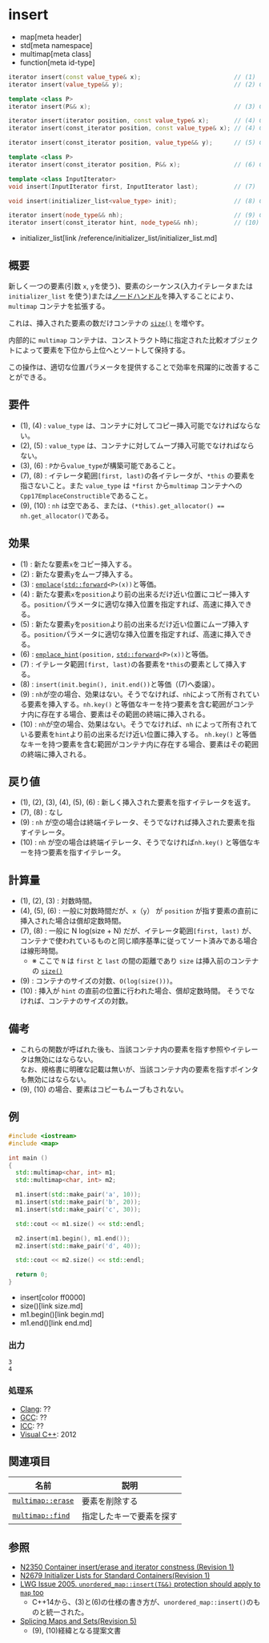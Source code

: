 # insert
* map[meta header]
* std[meta namespace]
* multimap[meta class]
* function[meta id-type]

```cpp
iterator insert(const value_type& x);                          // (1)
iterator insert(value_type&& y);                               // (2) C++17

template <class P>
iterator insert(P&& x);                                        // (3) C++11

iterator insert(iterator position, const value_type& x);       // (4) C++03
iterator insert(const_iterator position, const value_type& x); // (4) C++11

iterator insert(const_iterator position, value_type&& y);      // (5) C++17

template <class P>
iterator insert(const_iterator position, P&& x);               // (6) C++11

template <class InputIterator>
void insert(InputIterator first, InputIterator last);          // (7)

void insert(initializer_list<value_type> init);                // (8) C++11

iterator insert(node_type&& nh);                               // (9) C++17
iterator insert(const_iterator hint, node_type&& nh);          // (10) C++17
```
* initializer_list[link /reference/initializer_list/initializer_list.md]

## 概要
新しく一つの要素(引数 `x`, `y`を使う)、要素のシーケンス(入力イテレータまたは `initializer_list` を使う)または[ノードハンドル](/reference/node_handle/node_handle.md)を挿入することにより、 `multimap` コンテナを拡張する。

これは、挿入された要素の数だけコンテナの [`size()`](size.md) を増やす。

内部的に `multimap` コンテナは、コンストラクト時に指定された比較オブジェクトによって要素を下位から上位へとソートして保持する。

この操作は、適切な位置パラメータを提供することで効率を飛躍的に改善することができる。


## 要件
- (1), (4) : `value_type` は、コンテナに対してコピー挿入可能でなければならない。
- (2), (5) : `value_type` は、コンテナに対してムーブ挿入可能でなければならない。
- (3), (6) : `P`から`value_type`が構築可能であること。
- (7), (8) : イテレータ範囲`[first, last)`の各イテレータが、`*this` の要素を指さないこと。また `value_type` は `*first` から`multimap` コンテナへの`Cpp17EmplaceConstructible`であること。
- (9), (10) : `nh` は空である、または、`(*this).get_allocator() == nh.get_allocator()`である。

## 効果
- (1) : 新たな要素`x`をコピー挿入する。
- (2) : 新たな要素`y`をムーブ挿入する。
- (3) : [`emplace`](emplace.md)`(`[`std::forward`](/reference/utility/forward.md)`<P>(x))`と等価。
- (4) : 新たな要素`x`を`position`より前の出来るだけ近い位置にコピー挿入する。`position`パラメータに適切な挿入位置を指定すれば、高速に挿入できる。
- (5) : 新たな要素`y`を`position`より前の出来るだけ近い位置にムーブ挿入する。`position`パラメータに適切な挿入位置を指定すれば、高速に挿入できる。
- (6) : [`emplace_hint`](emplace_hint.md)`(position,` [`std::forward`](/reference/utility/forward.md)`<P>(x))`と等価。
- (7) : イテレータ範囲`[first, last)`の各要素を`*this`の要素として挿入する。
- (8) : `insert(init.begin(), init.end())`と等価（(7)へ委譲）。
- (9) : `nh`が空の場合、効果はない。そうでなければ、`nh`によって所有されている要素を挿入する。`nh.key()` と等価なキーを持つ要素を含む範囲がコンテナ内に存在する場合、要素はその範囲の終端に挿入される。
- (10) : `nh`が空の場合、効果はない。そうでなければ、`nh` によって所有されている要素を`hint`より前の出来るだけ近い位置に挿入する。 `nh.key()` と等価なキーを持つ要素を含む範囲がコンテナ内に存在する場合、要素はその範囲の終端に挿入される。


## 戻り値
- (1), (2), (3), (4), (5), (6) : 新しく挿入された要素を指すイテレータを返す。
- (7), (8) : なし
- (9) : `nh` が空の場合は終端イテレータ、そうでなければ挿入された要素を指すイテレータ。
- (10) : `nh` が空の場合は終端イテレータ、そうでなければ`nh.key()` と等価なキーを持つ要素を指すイテレータ。


## 計算量
- (1), (2), (3) : 対数時間。
- (4), (5), (6) : 一般に対数時間だが、`x`（`y`） が `position` が指す要素の直前に挿入された場合は償却定数時間。
- (7), (8) : 一般に N log(size + N) だが、イテレータ範囲`[first, last)` が、コンテナで使われているものと同じ順序基準に従ってソート済みである場合は線形時間。
    - ※ ここで `N` は `first` と `last` の間の距離であり `size` は挿入前のコンテナの [`size()`](size.md)
- (9) : コンテナのサイズの対数、`O(log(size()))`。
- (10) : 挿入が `hint` の直前の位置に行われた場合、償却定数時間。 そうでなければ、コンテナのサイズの対数。

## 備考
- これらの関数が呼ばれた後も、当該コンテナ内の要素を指す参照やイテレータは無効にはならない。  
	なお、規格書に明確な記載は無いが、当該コンテナ内の要素を指すポインタも無効にはならない。
- (9), (10) の場合、要素はコピーもムーブもされない。

## 例
```cpp example
#include <iostream>
#include <map>

int main ()
{
  std::multimap<char, int> m1;
  std::multimap<char, int> m2;

  m1.insert(std::make_pair('a', 10));
  m1.insert(std::make_pair('b', 20));
  m1.insert(std::make_pair('c', 30));

  std::cout << m1.size() << std::endl;

  m2.insert(m1.begin(), m1.end());
  m2.insert(std::make_pair('d', 40));

  std::cout << m2.size() << std::endl;

  return 0;
}
```
* insert[color ff0000]
* size()[link size.md]
* m1.begin()[link begin.md]
* m1.end()[link end.md]

### 出力
```
3
4
```

### 処理系
- [Clang](/implementation.md#clang): ??
- [GCC](/implementation.md#gcc): ??
- [ICC](/implementation.md#icc): ??
- [Visual C++](/implementation.md#visual_cpp): 2012


## 関連項目

| 名前 | 説明 |
|-------------------------------------------------------------------------------------|--------------------------------------|
| [`multimap::erase`](/reference/map/multimap/erase.md) | 要素を削除する |
| [`multimap::find`](/reference/map/multimap/find.md) | 指定したキーで要素を探す |


## 参照
- [N2350 Container insert/erase and iterator constness (Revision 1)](http://www.open-std.org/jtc1/sc22/wg21/docs/papers/2007/n2350.pdf)
- [N2679 Initializer Lists for Standard Containers(Revision 1)](http://www.open-std.org/jtc1/sc22/wg21/docs/papers/2008/n2679.pdf)
- [LWG Issue 2005. `unordered_map::insert(T&&)` protection should apply to `map` too](http://www.open-std.org/jtc1/sc22/wg21/docs/lwg-defects.html#2005)
    - C++14から、(3)と(6)の仕様の書き方が、`unordered_map::insert()`のものと統一された。
- [Splicing Maps and Sets(Revision 5)](http://www.open-std.org/jtc1/sc22/wg21/docs/papers/2016/p0083r3.pdf)
    - (9), (10)経緯となる提案文書
